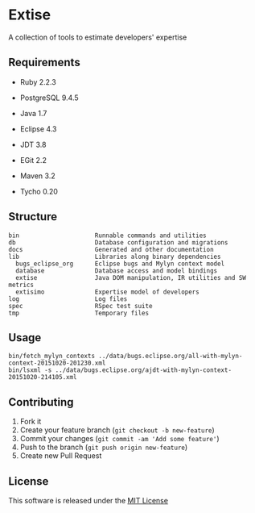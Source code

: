 # Extise

A collection of tools to estimate developers' expertise

## Requirements

- Ruby 2.2.3
- PostgreSQL 9.4.5

- Java 1.7
- Eclipse 4.3
- JDT 3.8
- EGit 2.2
- Maven 3.2
- Tycho 0.20

## Structure

    bin                     Runnable commands and utilities
    db                      Database configuration and migrations
    docs                    Generated and other documentation
    lib                     Libraries along binary dependencies
      bugs_eclipse_org      Eclipse bugs and Mylyn context model
      database              Database access and model bindings
      extise                Java DOM manipulation, IR utilities and SW metrics
      extisimo              Expertise model of developers
    log                     Log files
    spec                    RSpec test suite
    tmp                     Temporary files

## Usage

    bin/fetch_mylyn_contexts ../data/bugs.eclipse.org/all-with-mylyn-context-20151020-201230.xml
    bin/lsxml -s ../data/bugs.eclipse.org/ajdt-with-mylyn-context-20151020-214105.xml

## Contributing

1. Fork it
2. Create your feature branch (`git checkout -b new-feature`)
3. Commit your changes (`git commit -am 'Add some feature'`)
4. Push to the branch (`git push origin new-feature`)
5. Create new Pull Request

## License

This software is released under the [MIT License](LICENSE.md)
